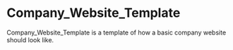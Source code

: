 # Company_Website_Template
Company_Website_Template is a template of how a basic company website should look like.
